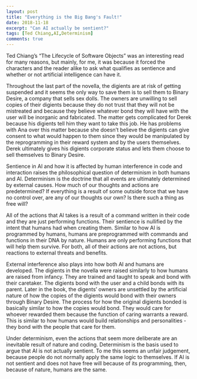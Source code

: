 ```yaml
---
layout: post
title: "Everything is the Big Bang's Fault!"
date: 2018-11-18
excerpt: "Can AI actually be sentient?"
tags: [Ted Chiang,AI,Determinism]
comments: true
---
```



Ted Chiang’s “The Lifecycle of Software Objects” was an interesting read for many reasons, but mainly, for me, it was because it forced the characters and the reader alike to ask what qualifies as sentience and whether or not artificial intelligence can have it. 

Throughout the last part of the novella, the digients are at risk of getting suspended and it seems the only way to save them is to sell them to Binary Desire, a company that sells sex dolls. The owners are unwilling to sell copies of their digients because they do not trust that they will not be mistreated and because they believe whatever bond they will have with the user will be inorganic and fabricated. The matter gets complicated for Derek because his digients tell him they want to take this job. He has problems with Ana over this matter because she doesn’t believe the digients can give consent to what would happen to them since they would be manipulated by the reprogramming in their reward system and by the users themselves. Derek ultimately gives his digients corporate status and lets them choose to sell themselves to Binary Desire.

Sentience in AI and how it is affected by human interference in code and interaction raises the philosophical question of determinism in both humans and AI. Determinism is the doctrine that all events are ultimately determined by external causes. How much of our thoughts and actions are predetermined? If everything is a result of some outside force that we have no control over, are any of our thoughts our own? Is there such a thing as free will?

All of the actions that AI takes is a result of a command written in their code and they are just performing functions. Their sentience is nullified by the intent that humans had when creating them. Similar to how AI is programmed by humans, humans are preprogrammed with commands and functions in their DNA by nature. Humans are only performing functions that will help them survive. For both, all of their actions are not actions, but reactions to external threats and benefits.

External interference also plays into how both AI and humans are developed. The digients in the novella were raised similarly to how humans are raised from infancy. They are trained and taught to speak and bond with their caretaker. The digients bond with the user and a child bonds with its parent. Later in the book, the digents’ owners are unsettled by the artificial nature of how the copies of the digients would bond with their owners through Binary Desire. The process for how the original digients bonded is basically similar to how the copies would bond. They would care for whoever rewarded them because the function of caring warrants a reward. This is similar to how humans would build relationships and personalities - they bond with the people that care for them.

Under determinism, even the actions that seem more deliberate are an inevitable result of nature and coding. Determinism is the basis used to argue that AI is not actually sentient. To me this seems an unfair judgement, because people do not normally apply the same logic to themselves. If AI is not sentient and does not have free will because of its programming, then, because of nature, humans are the same.
